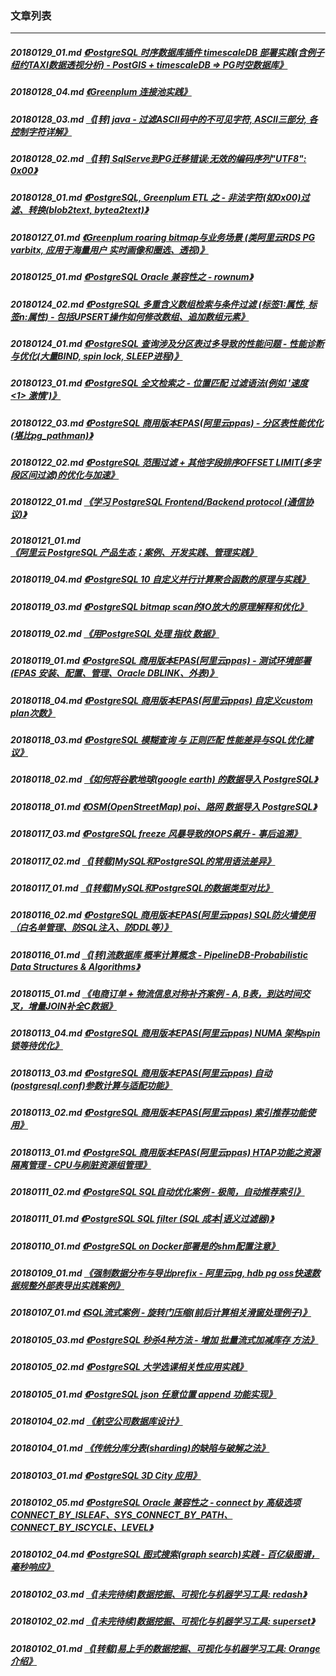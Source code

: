 ### 文章列表  
----  
##### 20180129_01.md   [《PostgreSQL 时序数据库插件 timescaleDB 部署实践(含例子 纽约TAXI数据透视分析) - PostGIS + timescaleDB => PG时空数据库》](20180129_01.md)  
##### 20180128_04.md   [《Greenplum 连接池实践》](20180128_04.md)  
##### 20180128_03.md   [《[转] java - 过滤ASCII码中的不可见字符, ASCII三部分, 各控制字符详解》](20180128_03.md)  
##### 20180128_02.md   [《[转] SqlServe到PG迁移错误:无效的编码序列"UTF8": 0x00》](20180128_02.md)  
##### 20180128_01.md   [《PostgreSQL, Greenplum ETL 之 - 非法字符(如0x00)过滤、转换(blob2text, bytea2text)》](20180128_01.md)  
##### 20180127_01.md   [《Greenplum roaring bitmap与业务场景 (类阿里云RDS PG varbitx, 应用于海量用户 实时画像和圈选、透视)》](20180127_01.md)  
##### 20180125_01.md   [《PostgreSQL Oracle 兼容性之 - rownum》](20180125_01.md)  
##### 20180124_02.md   [《PostgreSQL 多重含义数组检索与条件过滤 (标签1:属性, 标签n:属性) - 包括UPSERT操作如何修改数组、追加数组元素》](20180124_02.md)  
##### 20180124_01.md   [《PostgreSQL 查询涉及分区表过多导致的性能问题 - 性能诊断与优化(大量BIND, spin lock, SLEEP进程)》](20180124_01.md)  
##### 20180123_01.md   [《PostgreSQL 全文检索之 - 位置匹配 过滤语法(例如 '速度 <1> 激情')》](20180123_01.md)  
##### 20180122_03.md   [《PostgreSQL 商用版本EPAS(阿里云ppas) - 分区表性能优化 (堪比pg_pathman)》](20180122_03.md)  
##### 20180122_02.md   [《PostgreSQL 范围过滤 + 其他字段排序OFFSET LIMIT(多字段区间过滤)的优化与加速》](20180122_02.md)  
##### 20180122_01.md   [《学习 PostgreSQL Frontend/Backend protocol (通信协议)》](20180122_01.md)  
##### 20180121_01.md   [《阿里云 PostgreSQL 产品生态；案例、开发实践、管理实践》](20180121_01.md)  
##### 20180119_04.md   [《PostgreSQL 10 自定义并行计算聚合函数的原理与实践》](20180119_04.md)  
##### 20180119_03.md   [《PostgreSQL bitmap scan的IO放大的原理解释和优化》](20180119_03.md)  
##### 20180119_02.md   [《用PostgreSQL 处理 指纹 数据》](20180119_02.md)  
##### 20180119_01.md   [《PostgreSQL 商用版本EPAS(阿里云ppas) - 测试环境部署(EPAS 安装、配置、管理、Oracle DBLINK、外表)》](20180119_01.md)  
##### 20180118_04.md   [《PostgreSQL 商用版本EPAS(阿里云ppas) 自定义custom plan次数》](20180118_04.md)  
##### 20180118_03.md   [《PostgreSQL 模糊查询 与 正则匹配 性能差异与SQL优化建议》](20180118_03.md)  
##### 20180118_02.md   [《如何将谷歌地球(google earth) 的数据导入 PostgreSQL》](20180118_02.md)  
##### 20180118_01.md   [《OSM(OpenStreetMap) poi、路网 数据导入 PostgreSQL》](20180118_01.md)  
##### 20180117_03.md   [《PostgreSQL freeze 风暴导致的IOPS飙升 - 事后追溯》](20180117_03.md)  
##### 20180117_02.md   [《[转载]MySQL和PostgreSQL的常用语法差异》](20180117_02.md)  
##### 20180117_01.md   [《[转载]MySQL和PostgreSQL的数据类型对比》](20180117_01.md)  
##### 20180116_02.md   [《PostgreSQL 商用版本EPAS(阿里云ppas) SQL防火墙使用（白名单管理、防SQL注入、防DDL等）》](20180116_02.md)  
##### 20180116_01.md   [《[转]流数据库 概率计算概念 - PipelineDB-Probabilistic Data Structures & Algorithms》](20180116_01.md)  
##### 20180115_01.md   [《电商订单 + 物流信息对称补齐案例 - A, B表，到达时间交叉，增量JOIN补全C数据》](20180115_01.md)  
##### 20180113_04.md   [《PostgreSQL 商用版本EPAS(阿里云ppas) NUMA 架构spin锁等待优化》](20180113_04.md)  
##### 20180113_03.md   [《PostgreSQL 商用版本EPAS(阿里云ppas) 自动(postgresql.conf)参数计算与适配功能》](20180113_03.md)  
##### 20180113_02.md   [《PostgreSQL 商用版本EPAS(阿里云ppas) 索引推荐功能使用》](20180113_02.md)  
##### 20180113_01.md   [《PostgreSQL 商用版本EPAS(阿里云ppas) HTAP功能之资源隔离管理 - CPU与刷脏资源组管理》](20180113_01.md)  
##### 20180111_02.md   [《PostgreSQL SQL自动优化案例 - 极简，自动推荐索引》](20180111_02.md)  
##### 20180111_01.md   [《PostgreSQL SQL filter (SQL 成本|语义过滤器)》](20180111_01.md)  
##### 20180110_01.md   [《PostgreSQL on Docker部署是的shm配置注意》](20180110_01.md)  
##### 20180109_01.md   [《强制数据分布与导出prefix - 阿里云pg, hdb pg oss快速数据规整外部表导出实践案例》](20180109_01.md)  
##### 20180107_01.md   [《SQL流式案例 - 旋转门压缩(前后计算相关滑窗处理例子)》](20180107_01.md)  
##### 20180105_03.md   [《PostgreSQL 秒杀4种方法 - 增加 批量流式加减库存 方法》](20180105_03.md)  
##### 20180105_02.md   [《PostgreSQL 大学选课相关性应用实践》](20180105_02.md)  
##### 20180105_01.md   [《PostgreSQL json 任意位置 append 功能实现》](20180105_01.md)  
##### 20180104_02.md   [《航空公司数据库设计》](20180104_02.md)  
##### 20180104_01.md   [《传统分库分表(sharding)的缺陷与破解之法》](20180104_01.md)  
##### 20180103_01.md   [《PostgreSQL 3D City 应用》](20180103_01.md)  
##### 20180102_05.md   [《PostgreSQL Oracle 兼容性之 - connect by 高级选项 CONNECT_BY_ISLEAF、SYS_CONNECT_BY_PATH、CONNECT_BY_ISCYCLE、LEVEL》](20180102_05.md)  
##### 20180102_04.md   [《PostgreSQL 图式搜索(graph search)实践 - 百亿级图谱，毫秒响应》](20180102_04.md)  
##### 20180102_03.md   [《[未完待续]数据挖掘、可视化与机器学习工具: redash》](20180102_03.md)  
##### 20180102_02.md   [《[未完待续]数据挖掘、可视化与机器学习工具: superset》](20180102_02.md)  
##### 20180102_01.md   [《[转载]易上手的数据挖掘、可视化与机器学习工具: Orange介绍》](20180102_01.md)  

